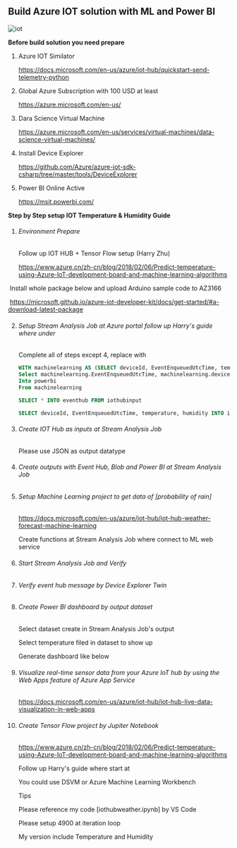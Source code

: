 ## Build Azure IOT solution with ML and Power BI

![iot](C:\Users\alezhao\Pictures\iot.png)

**Before build solution you need prepare**

1. Azure IOT Similator

   https://docs.microsoft.com/en-us/azure/iot-hub/quickstart-send-telemetry-python

2. Global Azure Subscription with 100 USD at least

   <https://azure.microsoft.com/en-us/>

3. Dara Science Virtual Machine

   https://azure.microsoft.com/en-us/services/virtual-machines/data-science-virtual-machines/

4. Install Device Explorer

   <https://github.com/Azure/azure-iot-sdk-csharp/tree/master/tools/DeviceExplorer>

5. Power BI Online Active

   https://msit.powerbi.com/

**Step by Step setup IOT Temperature & Humidity Guide**

1. ###### Environment Prepare

   Follow up IOT HUB + Tensor Flow setup (Harry Zhu)

   https://www.azure.cn/zh-cn/blog/2018/02/06/Predict-temperature-using-Azure-IoT-development-board-and-machine-learning-algorithms

​	Install whole package below and upload Arduino sample code to AZ3166

​	https://microsoft.github.io/azure-iot-developer-kit/docs/get-started/#a-download-latest-package

2. ###### Setup Stream Analysis Job at Azure portal follow up Harry's guide where under

   Complete all of steps except 4, replace with

   ```sql
   WITH machinelearning AS (SELECT deviceId, EventEnqueuedUtcTime, temperature, humidity,iotmlfunc(temperature, humidity) AS result from iothubinput)
   Select machinelearning.EventEnqueuedUtcTime, machinelearning.deviceId, CAST (result.[temperature] AS FLOAT) AS temperature, CAST (result.[humidity] AS FLOAT) AS humidity, CAST (result.[Scored Probabilities] AS FLOAT ) AS 'probabalities of rain', 0 as Min, 1 as Max 
   Into powerbi
   From machinelearning
   
   SELECT * INTO eventhub FROM iothubinput
   
   SELECT deviceId, EventEnqueuedUtcTime, temperature, humidity INTO iothubblob FROM iothubinput
   ```

3. ###### Create IOT Hub as inputs at Stream Analysis Job

   Please use JSON as output datatype

4. ###### Create outputs with Event Hub, Blob and Power BI at Stream Analysis Job

5. ###### Setup Machine Learning project to get data of \[probability of rain\]

   <https://docs.microsoft.com/en-us/azure/iot-hub/iot-hub-weather-forecast-machine-learning>

   Create functions at Stream Analysis Job where connect to ML web service

6. ###### Start Stream Analysis Job and Verify

7. ###### Verify event hub message by Device Explorer Twin

8. ###### Create Power BI dashboard by output dataset

   Select dataset create in Stream Analysis Job's output

   Select temperature filed in dataset to show up

   Generate dashboard like below

9. ###### Visualize real-time sensor data from your Azure IoT hub by using the Web Apps feature of Azure App Service

   <https://docs.microsoft.com/en-us/azure/iot-hub/iot-hub-live-data-visualization-in-web-apps>

10. ###### Create Tensor Flow project by Jupiter Notebook

    <https://www.azure.cn/zh-cn/blog/2018/02/06/Predict-temperature-using-Azure-IoT-development-board-and-machine-learning-algorithms>

    Follow up Harry's guide where start at

    You could use DSVM or Azure Machine Learning Workbench

    Tips

    Please reference my code \[iothubweather.ipynb\] by VS Code

    Please setup 4900 at iteration loop

    My version include Temperature and Humidity


